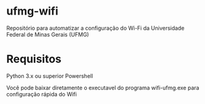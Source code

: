 # ufmg-wifi
Repositório para automatizar a configuração do Wi-Fi da Universidade Federal de Minas Gerais (UFMG)

# Requisitos

Python 3.x ou superior
Powershell


Você pode baixar diretamente o executavel do programa wifi-ufmg.exe para configuração rápida do Wifi
